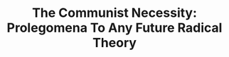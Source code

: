 ---
"\uFEFFauthors": J. Moufawad Paul
title: 'The Communist Necessity: Prolegomena To Any Future Radical Theory'
layout: post
---